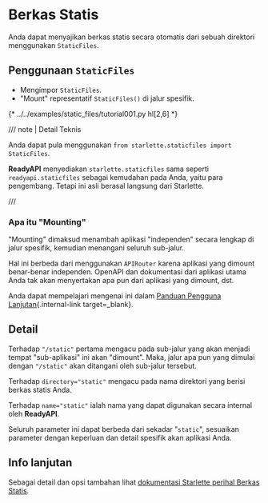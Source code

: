 # Berkas Statis

Anda dapat menyajikan berkas statis secara otomatis dari sebuah direktori menggunakan `StaticFiles`.

## Penggunaan `StaticFiles`

* Mengimpor `StaticFiles`.
* "Mount" representatif `StaticFiles()` di jalur spesifik.

{* ../../examples/static_files/tutorial001.py hl[2,6] *}

/// note | Detail Teknis

Anda dapat pula menggunakan `from starlette.staticfiles import StaticFiles`.

**ReadyAPI** menyediakan `starlette.staticfiles` sama seperti `readyapi.staticfiles` sebagai kemudahan pada Anda, yaitu para pengembang. Tetapi ini asli berasal langsung dari Starlette.

///

### Apa itu "Mounting"

"Mounting" dimaksud menambah aplikasi "independen" secara lengkap di jalur spesifik, kemudian menangani seluruh sub-jalur.

Hal ini berbeda dari menggunakan `APIRouter` karena aplikasi yang dimount benar-benar independen. OpenAPI dan dokumentasi dari aplikasi utama Anda tak akan menyertakan apa pun dari aplikasi yang dimount, dst.

Anda dapat mempelajari mengenai ini dalam [Panduan Pengguna Lanjutan](../advanced/index.md){.internal-link target=_blank}.

## Detail

Terhadap `"/static"` pertama mengacu pada sub-jalur yang akan menjadi tempat "sub-aplikasi" ini akan "dimount". Maka, jalur apa pun yang dimulai dengan `"/static"` akan ditangani oleh sub-jalur tersebut.

Terhadap `directory="static"` mengacu pada nama direktori yang berisi berkas statis Anda.

Terhadap `name="static"` ialah nama yang dapat digunakan secara internal oleh **ReadyAPI**.

Seluruh parameter ini dapat berbeda dari sekadar "`static`", sesuaikan parameter dengan keperluan dan detail spesifik akan aplikasi Anda.

## Info lanjutan

Sebagai detail dan opsi tambahan lihat <a href="https://www.starlette.io/staticfiles/" class="external-link" target="_blank">dokumentasi Starlette perihal Berkas Statis</a>.
